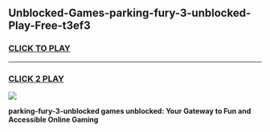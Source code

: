 
## Unblocked-Games-parking-fury-3-unblocked-Play-Free-t3ef3
<h3>
<a href="https://premium76.site?title=parking-fury-3-unblocked&ref=18A1">CLICK TO PLAY</a></h3>
<hr>

<h3>
<a href="https://premium76.site?title=parking-fury-3-unblocked&ref=18A1">CLICK 2 PLAY</a>
  
</h3>

<a href="https://premium76.site?title=parking-fury-3-unblocked&ref=18A1"><img src="https://clearcache.store/games.png"></a>


**parking-fury-3-unblocked games unblocked: Your Gateway to Fun and Accessible Online Gaming**
